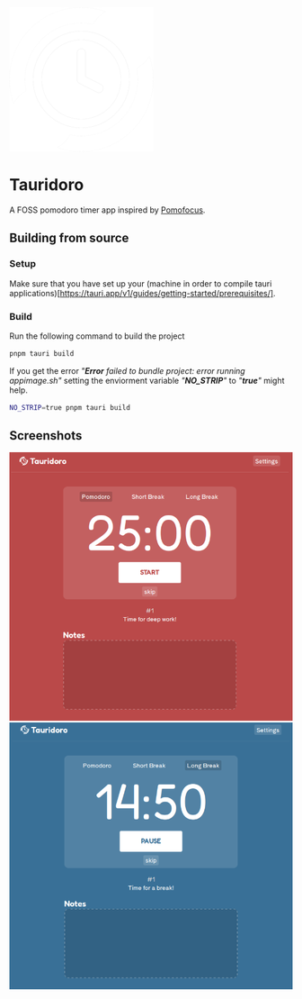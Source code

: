 <img src="https://github.com/Dou2ble/Tauridoro/blob/main/static/tauridoro-white.png?raw=true" alt="Tauridoro Logo" width="256">

# Tauridoro

A FOSS pomodoro timer app inspired by [Pomofocus](https://pomofocus.io).

## Building from source

### Setup

Make sure that you have set up your (machine in order to compile tauri applications)[https://tauri.app/v1/guides/getting-started/prerequisites/].

### Build

Run the following command to build the project

```bash
pnpm tauri build
```

If you get the error _"**Error** failed to bundle project: error running appimage.sh"_ setting the enviorment variable _"**NO_STRIP**"_ to _"**true**"_ might help.

```bash
NO_STRIP=true pnpm tauri build
```

## Screenshots

![Screenshot of tauridoro during a pomodoro](/screenshots/pomodoro.png)
![Screenshot of tauridoro during a long break](/screenshots/long-break.png)
